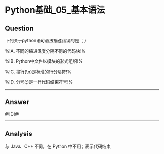 # Python基础_05_基本语法


## Question
下列关于python语句语法描述错误的是（ ）

%!A. 不同的缩进深度分隔不同的代码块!%

%!B. Python中文件以模块的形式组织!%

%!C. 换行(\n)是标准的行分隔符!%

%!D. 分号(;)是一行代码结束符号!%

----

## Answer
@!D!@

----

## Analysis

与 Java、C++ 不同，在 Python 中不用；表示代码结束

